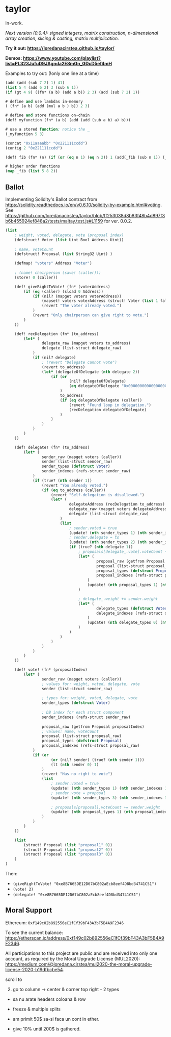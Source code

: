 # taylor

In-work.

_Next version (0.0.4): signed integers, matrix construction, n-dimensional array creation, slicing & casting, matrix multiplication._

**Try it out: https://loredanacirstea.github.io/taylor/**

**Demos: https://www.youtube.com/playlist?list=PL323JufuD9JAgnda2E8mGn_GDcD5ef4mH**

Examples to try out: (!only one line at a time)

```lisp
(add (add (sub 7 2) 1) 41)
(list 5 4 (add 6 2) 3 (sub 6 1))
(if (gt 4 9) ((fn* (a b) (add a b)) 2 3) (add (sub 7 2) 1))

# define and use lambdas in-memory
( (fn* (a b) (add (mul a b ) b)) 2 3)

# define and store functions on-chain
(def! myfunction (fn* (a b) (add (add (sub a b) a) b)))

# use a stored function; notice the _
(_myfunction 5 3)

(concat "0x11aaaabb" "0x221111ccdd")
(contig 2 "0x221111ccdd")

(def! fib (fn* (n) (if (or (eq n 1) (eq n 2)) 1 (add(_fib (sub n 1)) (_fib (sub n 2)) ) )))

# higher order functions
(map _fib (list 5 8 2))
```

## Ballot 

Implementing Solidity's Ballot contract from https://solidity.readthedocs.io/en/v0.6.10/solidity-by-example.html#voting. See https://github.com/loredanacirstea/taylor/blob/ff253038d8b83f48b4d897f3b6b455924ef848a2/tests/maltay.test.js#L1159 for ver. 0.0.2.

```lisp
(list 
    ; weight, voted, delegate, vote (proposal index)
    (defstruct! Voter (list Uint Bool Address Uint))
    
    ; name, voteCount
    (defstruct! Proposal (list String32 Uint) )

    (defmap! "voters" Address "Voter")
    
    ; (name! chairperson (save! (caller)))
    (store! 0 (caller))

    (def! giveRightToVote! (fn* (voterAddress)
        (if (eq (caller) (sload 0 Address))
            (if (nil? (mapget voters voterAddress))
                (mapset! voters voterAddress (struct! Voter (list 1 false "0x0000000000000000000000000000000000000000" 0)))
                (revert "The voter already voted.")
            )
            (revert "Only chairperson can give right to vote.")
        )
    ))

    (def! recDelegation (fn* (to_address)
        (let* (
                delegate_raw (mapget voters to_address)
                delegate (list-struct delegate_raw)
            )
            (if (nil? delegate)
                ; (revert "Delegate cannot vote")
                (revert to_address)
                (let* (delegateOfDelegate (nth delegate 2))
                    (if (or
                            (nil? delegateOfDelegate)
                            (eq delegateOfDelegate "0x0000000000000000000000000000000000000000")
                        )
                        to_address
                        (if (eq delegateOfDelegate (caller))
                            (revert "Found loop in delegation.")
                            (recDelegation delegateOfDelegate)
                        )
                    )
                )
            )
        )
    ))

    (def! delegate! (fn* (to_address)
        (let* (
                sender_raw (mapget voters (caller))
                sender (list-struct sender_raw)
                sender_types (defstruct Voter)
                sender_indexes (refs-struct sender_raw)
            )
            (if (true? (nth sender 1))
                (revert "You already voted.")
                (if (eq to_address (caller))
                    (revert "Self-delegation is disallowed.")
                    (let* (
                            delegateAddress (recDelegation to_address)
                            delegate_raw (mapget voters delegateAddress)
                            delegate (list-struct delegate_raw)
                        )
                        (list
                            ; sender.voted = true
                            (update! (nth sender_types 1) (nth sender_indexes 1) true)
                            ; sender.delegate = to
                            (update! (nth sender_types 2) (nth sender_indexes 2) delegateAddress)
                            (if (true? (nth delegate 1))
                                ; proposals[delegate_.vote].voteCount += sender.weight
                                (let* (
                                        proposal_raw (getfrom Proposal (nth delegate 3))
                                        proposal (list-struct proposal_raw)
                                        proposal_types (defstruct Proposal)
                                        proposal_indexes (refs-struct proposal_raw)
                                    )
                                    (update! (nth proposal_types 1) (nth proposal_indexes 1) (add (nth sender 0) (nth proposal 1)))
                                )

                                ; delegate_.weight += sender.weight
                                (let* (
                                        delegate_types (defstruct Voter)
                                        delegate_indexes (refs-struct delegate_raw)
                                    )
                                    (update! (nth delegate_types 0) (nth delegate_indexes 0) (add (nth delegate 0) (nth sender 0)))
                                )
                            )
                        )
                    )
                )
            )
        )
    ))

    (def! vote! (fn* (proposalIndex)
        (let* (
                sender_raw (mapget voters (caller))
                ; values for: weight, voted, delegate, vote
                sender (list-struct sender_raw)
                
                ; types for: weight, voted, delegate, vote
                sender_types (defstruct Voter)
                
                ; DB index for each struct component
                sender_indexes (refs-struct sender_raw)
                
                proposal_raw (getfrom Proposal proposalIndex)
                ; values: name, voteCount
                proposal (list-struct proposal_raw)
                proposal_types (defstruct Proposal)
                proposal_indexes (refs-struct proposal_raw)
            )
            (if (or 
                    (or (nil? sender) (true? (nth sender 1)))
                    (lt (nth sender 0) 1)
                )
                (revert "Has no right to vote")
                (list
                    ; sender.voted = true
                    (update! (nth sender_types 1) (nth sender_indexes 1) true)
                    ; sender.vote = proposal
                    (update! (nth sender_types 3) (nth sender_indexes 3) proposalIndex)
                    
                    ; proposals[proposal].voteCount += sender.weight
                    (update! (nth proposal_types 1) (nth proposal_indexes 1) (add (nth sender 0) (nth proposal 1)))
                )
            )
        )
    ))

    (list
        (struct! Proposal (list "proposal1" 0))
        (struct! Proposal (list "proposal2" 0))
        (struct! Proposal (list "proposal3" 0))
    )
)
```

Then:
- `(giveRightToVote! "0xe8B7665DE12D67bC802aEcb8eef4D8bd34741C51")`
- `(vote! 2)`
- `(delegate! "0xe8B7665DE12D67bC802aEcb8eef4D8bd34741C51")`


## Moral Support

Ethereum: `0xf149c02b892556eC1fCf39bF43A3bF5B4A9F2346`

To see the current balance: https://etherscan.io/address/0xf149c02b892556eC1fCf39bF43A3bF5B4A9F2346.

All participations to this project are public and are received into only one account, as required by the Moral Upgrade License (MUL2020): https://medium.com/@loredana.cirstea/mul2020-the-moral-upgrade-license-2020-b19dfbcbe54.




scroll to

2) go to column -> center & corner top right - 2 types

- sa nu arate headers coloana & row


- freeze & multiple splits



- am primit 50$ sa-si faca un cont in ether.
- give 10% until 200$ is gathered.


